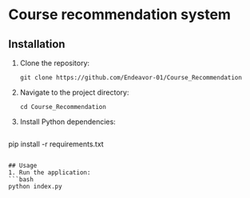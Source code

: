 # Course recommendation system 

## Installation

1. Clone the repository:
   ```
   git clone https://github.com/Endeavor-01/Course_Recommendation
   ```
   
2. Navigate to the project directory:
   ```
   cd Course_Recommendation
   ```

3. Install Python dependencies:
   ```
  pip install -r requirements.txt
   ```

## Usage
1. Run the application:
   ```bash
   python index.py
   ```
